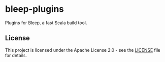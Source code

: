 # bleep-plugins

Plugins for Bleep, a fast Scala build tool.


## License

This project is licensed under the Apache License 2.0 - see the [LICENSE](LICENSE) file for details.
